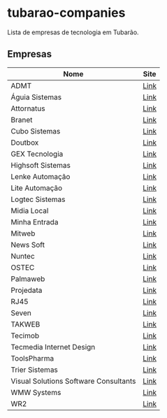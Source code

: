 # tubarao-companies

Lista de empresas de tecnologia em Tubarão.

## Empresas

| Nome                                  | Site                                     |
| ------------------------------------- | ---------------------------------------- |
| ADMT                                  | [Link](http://www.admt.com.br/)          |
| Águia Sistemas                        | [Link](http://www.aguiasistemas.net/)    |
| Attornatus                            | [Link](https://www.attornatus.com.br/)   |
| Branet                                | [Link](http://branet.com.br/)            |
| Cubo Sistemas                         | [Link](http://cubosis.com.br/)           |
| Doutbox                               | [Link](https://doutbox.com.br/)          |
| GEX Tecnologia                        | [Link](http://www.gextecnologia.com.br/) |
| Highsoft Sistemas                     | [Link](http://highsoftsistemas.com.br/)  |
| Lenke Automação                       | [Link](http://lenkeautomacao.com.br/)    |
| Lite Automação                        | [Link](http://www.liteautomacao.com.br/) |
| Logtec Sistemas                       | [Link](http://logtecsistemas.com.br/)    |
| Midia Local                           | [Link](http://www.midialocal.com.br/)    |
| Minha Entrada                         | [Link](https://minhaentrada.com.br/)     |
| Mitweb                                | [Link](https://mitweb.com.br/)           |
| News Soft                             | [Link](http://newssoft.com.br/)          |
| Nuntec                                | [Link](http://nuntec.com.br/)            |
| OSTEC                                 | [Link](https://www.ostec.com.br/)        |
| Palmaweb                              | [Link](https://www.palmaweb.com.br/)     |
| Projedata                             | [Link](http://www.projedata.com.br/)     |
| RJ45                                  | [Link](http://www.rj45.com.br/)          |
| Seven                                 | [Link](http://sevensi.com.br/)           |
| TAKWEB                                | [Link](http://takweb.com.br/)            |
| Tecimob                               | [Link](https://tecimob.com.br/)          |
| Tecmedia Internet Design              | [Link](http://tecmedia.com.br/)          |
| ToolsPharma                           | [Link](http://toolspharma.com.br/)       |
| Trier Sistemas                        | [Link](http://triersistemas.com.br/)     |
| Visual Solutions Software Consultants | [Link](http://vsol.us)                   |
| WMW Systems                           | [Link](http://wmw.com.br/)               |
| WR2                                   | [Link](http://wr2.com.br/)               |

